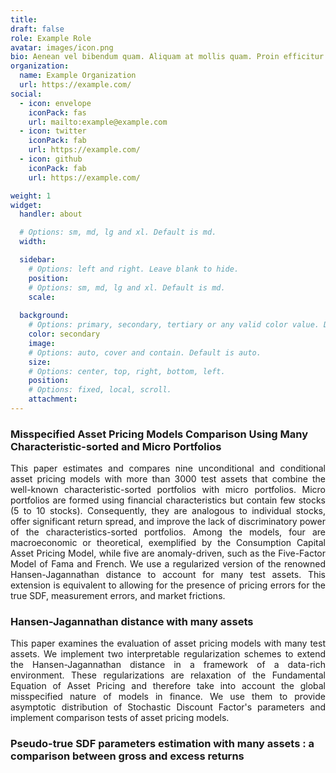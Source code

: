 ```yaml
---
title: 
draft: false
role: Example Role
avatar: images/icon.png
bio: Aenean vel bibendum quam. Aliquam at mollis quam. Proin efficitur.
organization:
  name: Example Organization
  url: https://example.com/
social:
  - icon: envelope
    iconPack: fas
    url: mailto:example@example.com
  - icon: twitter
    iconPack: fab
    url: https://example.com/
  - icon: github
    iconPack: fab
    url: https://example.com/

weight: 1
widget:
  handler: about

  # Options: sm, md, lg and xl. Default is md.
  width:

  sidebar:
    # Options: left and right. Leave blank to hide.
    position:
    # Options: sm, md, lg and xl. Default is md.
    scale:
  
  background:
    # Options: primary, secondary, tertiary or any valid color value. Default is primary.
    color: secondary
    image:
    # Options: auto, cover and contain. Default is auto.
    size:
    # Options: center, top, right, bottom, left.
    position:
    # Options: fixed, local, scroll.
    attachment: 
---
```


### Misspecified Asset Pricing Models Comparison Using Many Characteristic-sorted and Micro Portfolios

<div style="text-align: justify"> This paper estimates and compares nine unconditional and conditional asset pricing models with more than 3000 test assets that combine the well-known characteristic-sorted portfolios with micro portfolios. Micro portfolios are formed using financial characteristics but contain few stocks (5 to 10 stocks). Consequently, they are analogous to individual stocks, offer significant return spread, and improve the lack of discriminatory power of the characteristics-sorted portfolios. Among the models, four are macroeconomic or theoretical, exemplified by the Consumption Capital Asset Pricing Model, while five are anomaly-driven, such as the Five-Factor Model of Fama and French. We use a regularized version of the renowned Hansen-Jagannathan distance to account for many test assets. This extension is equivalent to allowing for the presence of pricing errors for the true SDF, measurement errors, and market frictions.  </div>


### Hansen-Jagannathan distance with many assets

<div style="text-align: justify"> This paper examines the evaluation of asset pricing models with many test assets. We implement two interpretable regularization schemes to extend the Hansen-Jagannathan distance in a framework of a data-rich environment. These regularizations are relaxation of the Fundamental Equation of Asset Pricing and therefore take into account the global misspecified nature of models in finance. We use them to provide asymptotic distribution of Stochastic Discount Factor's parameters and implement comparison tests of asset pricing models.   </div>



### Pseudo-true SDF parameters estimation with many assets : a comparison between gross and excess returns
